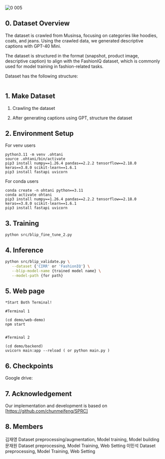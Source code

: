 
![0 005](https://github.com/user-attachments/assets/3cc590ee-6697-424e-b9fc-e20959e8163c)


## 0. Dataset Overview
The dataset is crawled from Musinsa, focusing on categories like hoodies, coats, and jeans. Using the crawled data, we generated descriptive captions with GPT-40 Mini.

The dataset is structured in the format (snapshot, product image, descriptive caption) to align with the FashionIQ dataset, which is commonly used for model training in fashion-related tasks.

Dataset has the following structure:

```

```


## 1. Make Dataset
1. Crawling the dataset



2. After generating captions using GPT, structure the dataset





## 2. Environment Setup
For venv users
```
python3.11 -m venv .ohtani
source .ohtani/bin/activate
pip3 install numpy==1.26.4 pandas==2.2.2 tensorflow==2.18.0 keras==3.8.0 scikit-learn==1.6.1
pip3 install fastapi uvicorn
```

For conda users
```
conda create -n ohtani python==3.11
conda activate ohtani
pip3 install numpy==1.26.4 pandas==2.2.2 tensorflow==2.18.0 keras==3.8.0 scikit-learn==1.6.1
pip3 install fastapi uvicorn 
```


## 3. Training
```
python src/blip_fine_tune_2.py
```




## 4. Inference 
```sh
python src/blip_validate.py \
   --dataset {'CIRR' or 'FashionIQ'} \
   --blip-model-name {trained model name} \
   --model-path {for path} 
```



## 5. Web page 
```
*Start Both Terminal!

#Terminal 1

(cd demo/web-demo)
npm start

  
#Terminal 2

(cd demo/backend)
uvicorn main:app --reload ( or python main.py )
```

## 6. Checkpoints
Google drive:



## 7. Acknowledgement
Our implementation and development is based on [https://github.com/chunmeifeng/SPRC]


## 8. Members
김재영 Dataset preprocessing/augmentation, Model training, Model building
문재원 Dataset preprocessing, Model Training, Web Setting
이민석 Dataset preprocessing, Model Training, Web Setting
